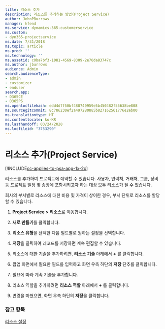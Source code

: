```yaml
---
title: 리소스 추가
description: 리소스를 추가하는 방법(Project Service)
author: JohnPBurrows
manager: kfend
ms.service: dynamics-365-customerservice
ms.custom:
- dyn365-projectservice
ms.date: 7/31/2018
ms.topic: article
ms.prod: ''
ms.technology: ''
ms.assetid: c0ba7bf3-1081-4569-8309-2e70da83747c
ms.author: jburrows
audience: Admin
search.audienceType:
- admin
- customizer
- enduser
search.app:
- D365CE
- D365PS
ms.openlocfilehash: edd4d7f50bf488749959e5b450482f55638be808
ms.sourcegitcommit: 8c786230ef2a497280885b827162561776e2eb00
ms.translationtype: HT
ms.contentlocale: ko-KR
ms.lasthandoff: 03/24/2020
ms.locfileid: "3753290"
---
```

# <a name="add-resources-project-service"></a>리소스 추가(Project Service)

[!INCLUDE[cc-applies-to-psa-app-1x-2x](../includes/cc-applies-to-psa-app-1x-2x.md)]

리소스를 추가하여 프로젝트에 예약할 수 있습니다. 사용자, 연락처, 거래처, 그룹, 장비 등 프로젝트 일정 및 송장에 포함시키고자 하는 대상 모두 리소스가 될 수 있습니다.  
  
회사의 부서별로 리소스에 대한 비용 및 가격이 상이한 경우, 부서 단위로 리소스를 할당할 수 있습니다.  
  
1.  **Project Service > 리소스**로 이동합니다.  
  
2.  **새로 만들기**를 클릭합니다.  
  
3.  **리소스 유형**을 선택한 다음 필드별로 원하는 설정을 선택합니다.  
  
4.  **저장**을 클릭하여 레코드를 저장하면 계속 편집할 수 있습니다.  
  
5.  리소스에 대한 기술을 추가하려면, **리소스 기술** 아래에서 **+** 를 클릭합니다.  
  
6.  팝업 화면에서 필요한 필드를 입력하고 화면 우측 하단의 **저장** 단추를 클릭합니다.  
  
7.  필요에 따라 계속 기술을 추가합니다.  
  
8.  리소스 역할을 추가하려면 **리소스 역할** 아래에서 **+** 를 클릭합니다.  
  
9. 변경을 마쳤으면, 화면 우측 하단의 **저장**을 클릭합니다.  
  
### <a name="see-also"></a>참고 항목  
 [리소스 설정](../project-service/set-up-resources.md)
